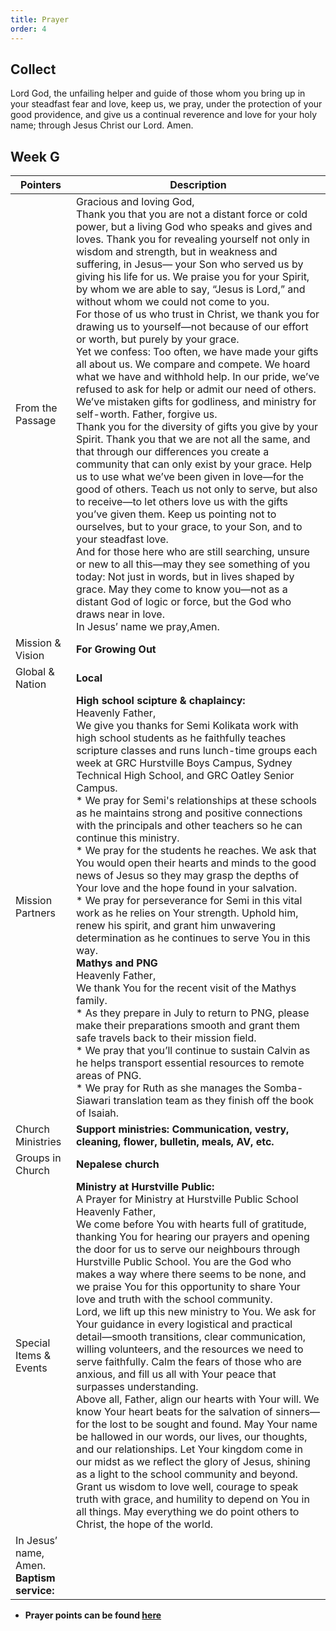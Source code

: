 ```yaml
---
title: Prayer
order: 4
---
```


## Collect
Lord God, the unfailing helper and guide of those whom you bring up in your steadfast fear and love, keep us, we pray, under the protection of your good providence, and give us a continual reverence and love for your holy name; through Jesus Christ our Lord. Amen.


## Week G

| Pointers | Description |
| --- | --- |
| From the Passage | Gracious and loving God,<br>Thank you that you are not a distant force or cold power, but a living God who speaks and gives and loves. Thank you for revealing yourself not only in wisdom and strength, but in weakness and suffering, in Jesus— your Son who served us by giving his life for us. We praise you for your Spirit, by whom we are able to say, “Jesus is Lord,” and without whom we could not come to you.<br>For those of us who trust in Christ, we thank you for drawing us to yourself—not because of our effort or worth, but purely by your grace.<br>Yet we confess:  Too often, we have made your gifts all about us. We compare and compete. We hoard what we have and withhold help. In our pride, we’ve refused to ask for help or admit our need of others. We’ve mistaken gifts for godliness, and ministry for self-worth.  Father, forgive us.<br>Thank you for the diversity of gifts you give by your Spirit.  Thank you that we are not all the same, and that through our differences you create a community that can only exist by your grace. Help us to use what we’ve been given in love—for the good of others. Teach us not only to serve, but also to receive—to let others love us with the gifts you’ve given them.  Keep us pointing not to ourselves, but to your grace, to your Son, and to your steadfast love.<br>And for those here who are still searching, unsure or new to all this—may they see something of you today: Not just in words, but in lives shaped by grace. May they come to know you—not as a distant God of logic or force, but the God who draws near in love.<br>In Jesus’ name we pray,Amen.|
| Mission & Vision | **For Growing Out** | 
| Global & Nation | **Local** |
| Mission Partners  | **High school scipture & chaplaincy:**<br>Heavenly Father,<br>We give you thanks for Semi Kolikata work with high school students as he faithfully teaches scripture classes and runs lunch-time groups each week at GRC Hurstville Boys Campus, Sydney Technical High School, and GRC Oatley Senior Campus.<br> * We pray for Semi's relationships at these schools as he maintains strong and positive connections with the principals and other teachers so he can continue this ministry. <br> * We pray  for the students he reaches. We ask that You would open their hearts and minds to the good news of Jesus so they may grasp the depths of Your love and the hope found in your salvation.<br> * We pray for perseverance for Semi in this vital work as  he relies on Your strength. Uphold him, renew his spirit, and grant him unwavering determination as he continues to serve You in this way.<br> **Mathys and PNG**<br>Heavenly Father,<br>We thank You for the recent visit of the Mathys family.<br> * As they prepare in July to return to PNG, please make their preparations smooth and grant them safe travels back to their mission field.<br> * We pray that you’ll continue to sustain Calvin as he helps transport essential resources to remote areas of PNG.<br> * We pray for Ruth as she manages the Somba-Siawari translation team as they finish off the book of Isaiah. |
| Church Ministries | **Support ministries: Communication, vestry, cleaning, flower, bulletin, meals, AV, etc.** |
| Groups in Church | **Nepalese church** |
|Special Items & Events | **Ministry at Hurstville Public:**<br>A Prayer for Ministry at Hurstville Public School<br>Heavenly Father,<br>We come before You with hearts full of gratitude, thanking You for hearing our prayers and opening the door for us to serve our neighbours through Hurstville Public School. You are the God who makes a way where there seems to be none, and we praise You for this opportunity to share Your love and truth with the school community.<br>Lord, we lift up this new ministry to You. We ask for Your guidance in every logistical and practical detail—smooth transitions, clear communication, willing volunteers, and the resources we need to serve faithfully. Calm the fears of those who are anxious, and fill us all with Your peace that surpasses understanding.<br>Above all, Father, align our hearts with Your will. We know Your heart beats for the salvation of sinners—for the lost to be sought and found. May Your name be hallowed in our words, our lives, our thoughts, and our relationships. Let Your kingdom come in our midst as we reflect the glory of Jesus, shining as a light to the school community and beyond.<br>Grant us wisdom to love well, courage to speak truth with grace, and humility to depend on You in all things. May everything we do point others to Christ, the hope of the world.
In Jesus’ name, Amen.<br>**Baptism service:** |
 


- **Prayer points can be found [here](https://stgeorgeshurstville.org.au/prayer)**
